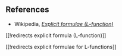 


## References

* Wikipedia, _[Explicit formulae (L-function)](http://en.wikipedia.org/wiki/Explicit_formulae_%28L-function%29)_


[[!redirects explicit formula (L-function)]]


[[!redirects explicit formulae for L-functions]]

